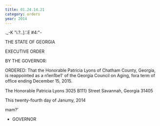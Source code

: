 ```yaml
---
title: 01.24.14.21
category: orders
year: 2014
---
```

 

._-K "i.?..].'.E #4:"-

THE STATE OF GEORGIA

EXECUTIVE ORDER

BY THE GOVERNOR:

ORDERED: That the Honorable Patricia Lyons of Chatham County, Georgia, is
reappointed as a n1en1be1' of the Georgia Council on Aging, fora
term of ofﬁce ending December 15, 2015.

The Honorable Patricia Lyons
3025 B111} Street
Savannah, Georgia 31405

This twenty-fourth day of Janumy, 2014

mam?’

- GOVERNOR


